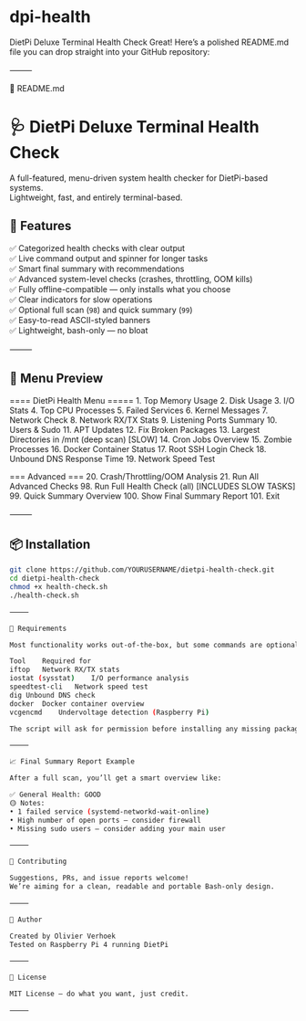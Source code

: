 # dpi-health
DietPi Deluxe Terminal Health Check
Great! Here’s a polished README.md file you can drop straight into your GitHub repository:

⸻

📄 README.md

# 🩺 DietPi Deluxe Terminal Health Check

A full-featured, menu-driven system health checker for DietPi-based systems.  
Lightweight, fast, and entirely terminal-based.

## 🚀 Features

✅ Categorized health checks with clear output  
✅ Live command output and spinner for longer tasks  
✅ Smart final summary with recommendations  
✅ Advanced system-level checks (crashes, throttling, OOM kills)  
✅ Fully offline-compatible — only installs what you choose  
✅ Clear indicators for slow operations  
✅ Optional full scan (`98`) and quick summary (`99`)  
✅ Easy-to-read ASCII-styled banners  
✅ Lightweight, bash-only — no bloat

⸻

## 📸 Menu Preview

==== DietPi Health Menu =====
	1.	Top Memory Usage
	2.	Disk Usage
	3.	I/O Stats
	4.	Top CPU Processes
	5.	Failed Services
	6.	Kernel Messages
	7.	Network Check
	8.	Network RX/TX Stats
	9.	Listening Ports Summary
	10.	Users & Sudo
	11.	APT Updates
	12.	Fix Broken Packages
	13.	Largest Directories in /mnt (deep scan) [SLOW]
	14.	Cron Jobs Overview
	15.	Zombie Processes
	16.	Docker Container Status
	17.	Root SSH Login Check
	18.	Unbound DNS Response Time
	19.	Network Speed Test

=== Advanced ===
20. Crash/Throttling/OOM Analysis
21. Run All Advanced Checks
	98.	Run Full Health Check (all) [INCLUDES SLOW TASKS]
	99.	Quick Summary Overview
	100.	Show Final Summary Report
	101.	Exit

⸻

## 📦 Installation

```bash
git clone https://github.com/YOURUSERNAME/dietpi-health-check.git
cd dietpi-health-check
chmod +x health-check.sh
./health-check.sh

⸻

🔧 Requirements

Most functionality works out-of-the-box, but some commands are optional:

Tool	Required for
iftop	Network RX/TX stats
iostat (sysstat)	I/O performance analysis
speedtest-cli	Network speed test
dig	Unbound DNS check
docker	Docker container overview
vcgencmd	Undervoltage detection (Raspberry Pi)

The script will ask for permission before installing any missing packages.

⸻

📈 Final Summary Report Example

After a full scan, you’ll get a smart overview like:

✅ General Health: GOOD
🟡 Notes:
• 1 failed service (systemd-networkd-wait-online)
• High number of open ports — consider firewall
• Missing sudo users — consider adding your main user

⸻

🤝 Contributing

Suggestions, PRs, and issue reports welcome!
We’re aiming for a clean, readable and portable Bash-only design.

⸻

🧠 Author

Created by Olivier Verhoek
Tested on Raspberry Pi 4 running DietPi

⸻

📜 License

MIT License — do what you want, just credit.

⸻
